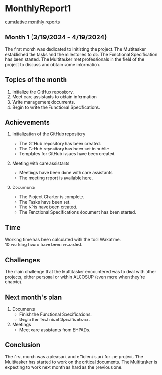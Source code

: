 # MonthlyReport1 

[cumulative monthly reports](monthlyReportCumulative.md)

## Month 1 (3/19/2024 - 4/19/2024)

The first month was dedicated to initiating the project. The Multitasker established the tasks and the milestones to do. The Functional Specification has been started. The Multitasker met professionals in the field of the project to discuss and obtain some information.

## Topics of the month

1. Initialize the GitHub repository.
2. Meet care assistants to obtain information.
3. Write management documents.
4. Begin to write the Functional Specifications.

## Achievements

1. Initialization of the GitHub repository
    - The GitHub repository has been created.
    - The GitHub repository has been set in public.
    - Templates for GitHub issues have been created.
  
2. Meeting with care assistants
    - Meetings have been done with care assistants.
    - The meeting report is available [here](../../Communication/MeetingReports/meetingReportCA.md).

3. Documents
    - The Project Charter is complete.
    - The Tasks have been set.
    - The KPIs have been created.
    - The Functional Specifications document has been started.

## Time

Working time has been calculated with the tool Wakatime.<br>
10 working hours have been recorded.

## Challenges

The main challenge that the Multitasker encountered was to deal with other projects, either personal or within ALGOSUP (even more when they're chaotic).

## Next month's plan

1. Documents
    - Finish the Functional Specifications.
    - Begin the Technical Specifications.
2. Meetings
    - Meet care assistants from EHPADs.

## Conclusion

The first month was a pleasant and efficient start for the project. The Multitasker has started to work on the critical documents. The Multitasker is expecting to work next month as hard as the previous one.
